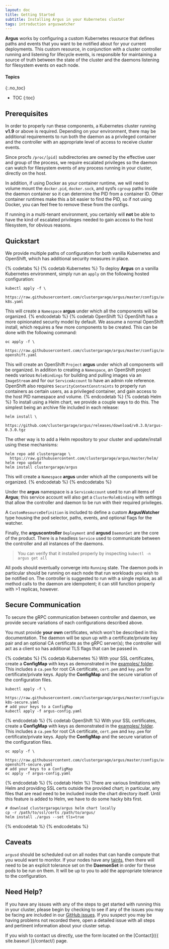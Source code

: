 ```yaml
---
layout: doc
title: Getting Started
subtitle: Installing Argus in your Kubernetes cluster
tags: introduction arguswatcher
---
```


**Argus** works by configuring a custom Kubernetes resource that defines
paths and events that you want to be notified about for your current
deployments. This custom resource, in conjunction with a cluster controller
running and listening for lifecycle events, is responsible for maintaining a
source of truth between the state of the cluster and the daemons listening for
filesystem events on each node.

#### Topics
{:.no_toc}
* TOC
{:toc}

## Prerequisites

In order to properly run these components, a Kubernetes cluster running
**v1.9** or above is required. Depending on your environment, there may be
additional requirements to run both the daemon as a privileged container and
the controller with an appropriate level of access to receive cluster events.

Since procfs `/proc/[pid]` subdirectories are owned by the effective user and
group of the process, we require escalated privileges so the daemon can watch
for filesystem events of any process running in your cluster, directly on the
host.

In addition, if using Docker as your container runtime, we will need to volume
mount the `docker.pid`, `docker.sock`, and sysfs `cgroup` paths inside the
daemon container so it can determine the PID from a container ID. Other
container runtimes make this a bit easier to find the PID, so if not using
Docker, you can feel free to remove these from the configs.

If running in a multi-tenant environment, you certainly will **not** be able to
have the kind of escalated privileges needed to gain access to the host
filesystem, for obvious reasons.

## Quickstart

We provide multiple paths of configuration for both vanilla Kubernetes and
OpenShift, which has additional security measures in place.

{% codetabs %}
{% codetab Kubernetes %}
To deploy **Argus** on a vanilla Kubernetes environment, simply run an
`apply` on the following hosted configuration:

```shell
kubectl apply -f \
  https://raw.githubusercontent.com/clustergarage/argus/master/configs/argus-k8s.yaml
```

This will create a `Namespace` **argus** under which all the components will be
organized.
{% endcodetab %}
{% codetab OpenShift %}
OpenShift has a more opinionated security model by default. We assume a normal
OpenShift install, which requires a few more components to be created. This can
be done with the following command:

```shell
oc apply -f \
  https://raw.githubusercontent.com/clustergarage/argus/master/configs/argus-openshift.yaml
```

This will create an OpenShift `Project` **argus** under which all components
will be organized. In addition to creating a `Namespace`, an OpenShift project
needs various `RoleBindings` for building and pulling images via an
`ImageStream` and for our `ServiceAccount` to have an admin role reference.
OpenShift also requires `SecurityContextConstraints` to properly run containers
as certain users, as a privileged container, and gain access to the host PID
namespace and volume.
{% endcodetab %}
{% codetab Helm %}
To install using a Helm chart, we provide a couple ways to do this. The
simplest being an archive file included in each release:

```shell
helm install \
  https://github.com/clustergarage/argus/releases/download/v0.3.0/argus-0.3.0.tgz
```

The other way is to add a Helm repository to your cluster and update/install
using these mechanisms:

```shell
helm repo add clustergarage \
  https://raw.githubusercontent.com/clustergarage/argus/master/helm/
helm repo update
helm install clustergarage/argus
```

This will create a `Namespace` **argus** under which all the components will be
organized.
{% endcodetab %}
{% endcodetabs %}

Under the **argus** namespace is a `ServiceAccount` used to run all items of
**Argus**; this service account will also get a `ClusterRoleBinding` with
settings that allow the controller and daemon to be run with their required
privileges.

A `CustomResourceDefinition` is included to define a custom **ArgusWatcher**
type housing the pod selector, paths, events, and optional flags for the
watcher.

Finally, the **arguscontroller** `Deployment` and **argusd** `DaemonSet` are
the core of the product. There is a headless `Service` used to communicate
between the controller and all instances of the daemons.

> You can verify that it installed properly by inspecting `kubectl -n argus get
all`

All pods should eventually converge into `Running` state. The daemon pods in
particular should be running on each node that run workloads you wish to be
notified on. The controller is suggested to run with a single replica, as all
method calls to the daemon are idempotent; it can still function properly with
\>1 replicas, however.

## Secure Communication

To secure the gRPC communication between controller and daemon, we provide
secure variations of each configurations described above.

You must provide **your own** certificates, which won't be described in this
documentation. The daemon will be spun up with a certificate/private key pair
and an optional CA certificate as the gRPC server(s); the controller will act
as a client so has additional TLS flags that can be passed in.

{% codetabs %}
{% codetab Kubernetes %}
With your SSL certificates, create a **ConfigMap** with keys as demonstrated in
the [examples/ folder](https://raw.githubusercontent.com/clustergarage/argus/master/examples/argus-config.yaml).
This includes a `ca.pem` for root CA certificate, `cert.pem` and `key.pem` for
certificate/private keys. Apply the **ConfigMap** and the secure variation of
the configuration files.

```shell
kubectl apply -f \
  https://raw.githubusercontent.com/clustergarage/argus/master/configs/argus-k8s-secure.yaml
# add your keys to a ConfigMap
kubectl apply -f argus-config.yaml
```
{% endcodetab %}
{% codetab OpenShift %}
With your SSL certificates, create a **ConfigMap** with keys as demonstrated in
the [examples/ folder](https://raw.githubusercontent.com/clustergarage/argus/master/examples/argus-config.yaml).
This includes a `ca.pem` for root CA certificate, `cert.pem` and `key.pem` for
certificate/private keys. Apply the **ConfigMap** and the secure variation of
the configuration files.

```shell
oc apply -f \
  https://raw.githubusercontent.com/clustergarage/argus/master/configs/argus-openshift-secure.yaml
# add your keys to a ConfigMap
oc apply -f argus-config.yaml
```
{% endcodetab %}
{% codetab Helm %}
There are various limitations with Helm and providing SSL certs outside the
provided chart; in particular, any files that are read need to be included
inside the chart directory itself. Until this feature is added to Helm, we have
to do some hacky bits first.

```shell
# download clustergarage/argus helm chart locally
cp -r /path/to/ssl/certs /path/to/argus/
helm install ./argus --set tls=true
```
{% endcodetab %}
{% endcodetabs %}

## Caveats

`argusd` should be scheduled out on all nodes that can handle compute that you
would want to monitor. If your nodes have any
[taints](https://kubernetes.io/docs/concepts/configuration/taint-and-toleration/),
then there will need to be an explicit tolerance set on the **DaemonSet** in
order for these pods to be run on them. It will be up to you to add the
appropriate tolerance to the configuration.

## Need Help?

If you have any issues with any of the steps to get started with running this
in your cluster, please begin by checking to see if any of the issues you may
be facing are included in our
[GitHub issues](https://github.com/clustergarage/argus/issues). If you
suspect you may be having problems not recorded there, open a detailed issue
with all steps and pertinent information about your cluster setup.

If you wish to contact us directly, use the form located on the
[Contact]({{ site.baseurl }}/contact/) page.
